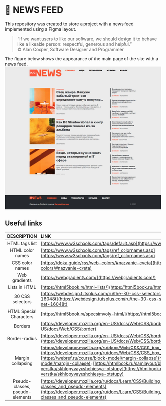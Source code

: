 # 📰 NEWS FEED
This repository was created to store a project with a news feed implemented using a Figma layout.
>  “If we want users to like our software, we should design it to behave like a likeable person: respectful, generous and helpful.”  
> © Alan Cooper, Software Designer and Programmer

The figure below shows the appearance of the main page of the site with a news feed.
![main_page_overview.jpg](src/images/main_page_overview.jpg)  

## Useful links
| **DESCRIPTION** | **LINK** |
|:---------:|:---------|
| HTML tags list| [https://www.w3schools.com/tags/default.asp](https://www.w3schools.com/tags/default.asp)| 
| HTML color names| [https://www.w3schools.com/tags/ref_colornames.asp](https://www.w3schools.com/tags/ref_colornames.asp) |
| CSS color names| [https://doka.guide/css/web-colors/#nazvanie-cveta](https://doka.guide/css/web-colors/#nazvanie-cveta) | 
| Web gradients| [https://webgradients.com/](https://webgradients.com/) | 
| Lists in HTML | [https://html5book.ru/html-lists/](https://html5book.ru/html-lists/) | 
| 30 CSS selectors | [https://webdesign.tutsplus.com/ru/the-30-css-selectors-you-must-memorize--net-16048t](https://webdesign.tutsplus.com/ru/the-30-css-selectors-you-must-memorize--net-16048t) |
| HTML Special Characters| [https://html5book.ru/specsimvoly-html/](https://html5book.ru/specsimvoly-html/) | 
| Borders | [https://developer.mozilla.org/en-US/docs/Web/CSS/border](https://developer.mozilla.org/en-US/docs/Web/CSS/border) | 
| Border-radius | [https://developer.mozilla.org/en-US/docs/Web/CSS/border-radius](https://developer.mozilla.org/en-US/docs/Web/CSS/border-radius) | 
| Margin collapsing | [https://developer.mozilla.org/ru/docs/Web/CSS/CSS_box_model/Mastering_margin_collapsing](https://developer.mozilla.org/ru/docs/Web/CSS/CSS_box_model/Mastering_margin_collapsing); [https://webref.ru/course/block-model/margin-collapse](https://webref.ru/course/block-model/margin-collapse); [https://htmlbook.ru/samlayout/blochnaya-verstka/skhlopyvayushchiesya-otstupy](https://htmlbook.ru/samlayout/blochnaya-verstka/skhlopyvayushchiesya-otstupy)| 
| Pseudo-classes, pseudo-elements | [https://developer.mozilla.org/ru/docs/Learn/CSS/Building_blocks/Selectors/Pseudo-classes_and_pseudo-elements](https://developer.mozilla.org/ru/docs/Learn/CSS/Building_blocks/Selectors/Pseudo-classes_and_pseudo-elements) | 
